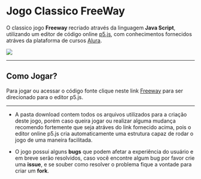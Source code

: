 
# Jogo Classico FreeWay

 O classico jogo **Freeway** recriado através da linguagem **Java Script**, utilizando um editor de código online [p5.js](https://p5js.org/), com conhecimentos fornecidos atráves da plataforma de cursos [Alura](https://cursos.alura.com.br/).
 
 
![](https://user-images.githubusercontent.com/111508523/227609682-bc0aaefe-809e-4bf6-ae34-455b287382e3.png)

 
 ---
 
 ## Como Jogar?
 
 Para jogar ou acessar o código fonte clique neste link [Freeway](https://editor.p5js.org/filipeovb/sketches/MIBMmiect) para ser direcionado para o editor p5.js.
 
 ---
 
 * A pasta download contem todos os arquivos utilizados para a criação deste jogo, porém caso queira jogar ou realizar alguma mudança recomendo fortemente que seja atráves do link fornecido acima, pois o editor online p5.js cria automaticamente uma estrutura capaz de rodar o jogo de uma maneira facilitada.
 
 
 * O jogo possui alguns **bugs** que podem afetar a experiência do usuário e em breve serão resolvidos, caso você encontre algum bug por favor crie uma **issue**, e se souber como resolver o problema fique a vontade para criar um **fork**. 
